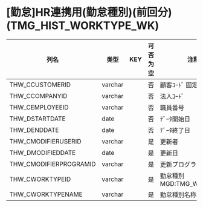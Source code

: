 # [勤怠]HR連携用(勤怠種別)(前回分)                                             (TMG_HIST_WORKTYPE_WK)
| 列名   | 类型   | KEY  | 可否为空 | 注释   |
| ---- | ---- | ---- | ---- | ---- |
|THW_CCUSTOMERID|varchar||否|顧客ｺｰﾄﾞ                        固定：01                                                       |
|THW_CCOMPANYID|varchar||否|法人ｺｰﾄﾞ                                                                                    |
|THW_CEMPLOYEEID|varchar||否|職員番号                                                                                      |
|THW_DSTARTDATE|date||否|ﾃﾞｰﾀ開始日                                                                                   |
|THW_DENDDATE|date||否|ﾃﾞｰﾀ終了日                                                                                   |
|THW_CMODIFIERUSERID|varchar||是|更新者                                                                                       |
|THW_DMODIFIEDDATE|date||是|更新日                                                                                       |
|THW_CMODIFIERPROGRAMID|varchar||是|更新プログラムID                                                                                 |
|THW_CWORKTYPEID|varchar||是|勤怠種別                                                        MGD:TMG_WORKTYPE              |
|THW_CWORKTYPENAME|varchar||是|勤怠種別名称                                                                                    |
